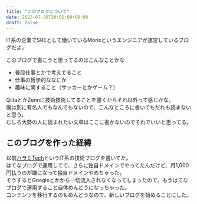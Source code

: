 ```yaml
---
title: "このブログについて"
date: 2023-07-30T20:01:09+09:00
draft: false
---
```


IT系の企業でSREとして働いているMorixというエンジニアが運営しているブログだよ。  

このブログで書こうと思ってるのはこんなことかな

- 普段仕事とかで考えてること
- 仕事の哲学的ななにか
- 趣味に関すること（サッカーとかゲーム？）

QiitaとかZennに技術技術してることを書くからそれ以外って感じかな。  
僕は別に有名人でもなんでもないので、こんなところに書いてもだれも読まないと思う。  
むしろ大勢の人に読まれたい文章はここに書かないのでそれでいいと思ってる。

## このブログを作った経緯
以前[ハラミTech](https://mori-morix.hateblo.jp/)というIT系の技術ブログを書いてた。  
はてなブログで運用してて、さらに独自ドメインでやってたんだけど、月1,000円払うのが嫌になって独自ドメインやめちゃった。  
そうするとGoogleとかから一切流入されなくなってしまったので、もうはてなブログで運用すること自体めんどうになっちゃった。  
コンテンツを移行するのもめんどうなので、新しいブログを始めることにした。  
